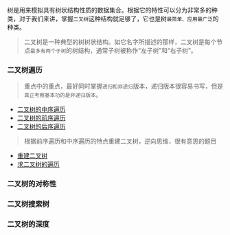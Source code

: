 树是用来模拟具有树状结构性质的数据集合。根据它的特性可以分为非常多的种类，对于我们来讲，掌握`二叉树`这种结构就足够了，它也是树`最简单、应用最广泛`的种类。

> 二叉树是一种典型的树树状结构。如它名字所描述的那样，二叉树是每个节点`最多有两个子树`的树结构，通常子树被称作“左子树”和“右子树”。

### 二叉树遍历
> 重点中的重点，最好同时掌握`递归和非递归`版本，递归版本很容易书写，但是`真正考察基本功的是非递归版本`。

- [二叉树的中序遍历](./二叉树/二叉树的中序遍历.md)
- [二叉树的前序遍历](./二叉树/二叉树的前序遍历.md)
- [二叉树的后序遍历](./二叉树/二叉树的后序遍历.md)


> 根据前序遍历和中序遍历的特点重建二叉树，逆向思维，很有意思的题目
- [重建二叉树](./二叉树/重建二叉树.md)
- [求二叉树的遍历](./二叉树/求二叉树的遍历.md)

### 二叉树的对称性

### 二叉树搜索树

### 二叉树的深度